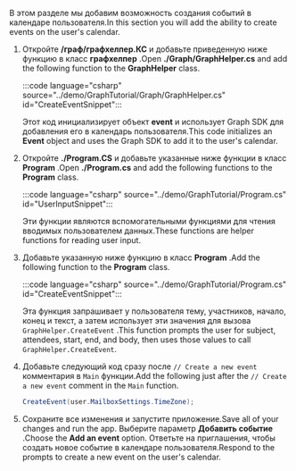 <!-- markdownlint-disable MD002 MD041 -->

<span data-ttu-id="c7ceb-101">В этом разделе мы добавим возможность создания событий в календаре пользователя.</span><span class="sxs-lookup"><span data-stu-id="c7ceb-101">In this section you will add the ability to create events on the user's calendar.</span></span>

1. <span data-ttu-id="c7ceb-102">Откройте **/граф/графхелпер.КС** и добавьте приведенную ниже функцию в класс **графхелпер** .</span><span class="sxs-lookup"><span data-stu-id="c7ceb-102">Open **./Graph/GraphHelper.cs** and add the following function to the **GraphHelper** class.</span></span>

    :::code language="csharp" source="../demo/GraphTutorial/Graph/GraphHelper.cs" id="CreateEventSnippet":::

    <span data-ttu-id="c7ceb-103">Этот код инициализирует объект **event** и использует Graph SDK для добавления его в календарь пользователя.</span><span class="sxs-lookup"><span data-stu-id="c7ceb-103">This code initializes an **Event** object and uses the Graph SDK to add it to the user's calendar.</span></span>

1. <span data-ttu-id="c7ceb-104">Откройте **./Program.CS** и добавьте указанные ниже функции в класс **Program** .</span><span class="sxs-lookup"><span data-stu-id="c7ceb-104">Open **./Program.cs** and add the following functions to the **Program** class.</span></span>

    :::code language="csharp" source="../demo/GraphTutorial/Program.cs" id="UserInputSnippet":::

    <span data-ttu-id="c7ceb-105">Эти функции являются вспомогательными функциями для чтения вводимых пользователем данных.</span><span class="sxs-lookup"><span data-stu-id="c7ceb-105">These functions are helper functions for reading user input.</span></span>

1. <span data-ttu-id="c7ceb-106">Добавьте указанную ниже функцию в класс **Program** .</span><span class="sxs-lookup"><span data-stu-id="c7ceb-106">Add the following function to the **Program** class.</span></span>

    :::code language="csharp" source="../demo/GraphTutorial/Program.cs" id="CreateEventSnippet":::

    <span data-ttu-id="c7ceb-107">Эта функция запрашивает у пользователя тему, участников, начало, конец и текст, а затем использует эти значения для вызова `GraphHelper.CreateEvent` .</span><span class="sxs-lookup"><span data-stu-id="c7ceb-107">This function prompts the user for subject, attendees, start, end, and body, then uses those values to call `GraphHelper.CreateEvent`.</span></span>

1. <span data-ttu-id="c7ceb-108">Добавьте следующий код сразу после `// Create a new event` комментария в `Main` функции.</span><span class="sxs-lookup"><span data-stu-id="c7ceb-108">Add the following just after the `// Create a new event` comment in the `Main` function.</span></span>

    ```csharp
    CreateEvent(user.MailboxSettings.TimeZone);
    ```

1. <span data-ttu-id="c7ceb-109">Сохраните все изменения и запустите приложение.</span><span class="sxs-lookup"><span data-stu-id="c7ceb-109">Save all of your changes and run the app.</span></span> <span data-ttu-id="c7ceb-110">Выберите параметр **Добавить событие** .</span><span class="sxs-lookup"><span data-stu-id="c7ceb-110">Choose the **Add an event** option.</span></span> <span data-ttu-id="c7ceb-111">Ответьте на приглашения, чтобы создать новое событие в календаре пользователя.</span><span class="sxs-lookup"><span data-stu-id="c7ceb-111">Respond to the prompts to create a new event on the user's calendar.</span></span>
